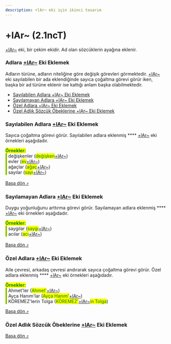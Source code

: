 ```yaml
---
description: +lAr~ eki için ikinci tasarım
---
```


# +lAr\~ (2.1ncT)

[+lAr\~](../ekler/lar.md) eki, bir çekim ekidir. Ad olan sözcüklerin ayağına eklenir.

### Adlara [+lAr\~](../ekler/lar.md) Eki Eklemek

Adların türüne, adların niteliğine göre değişik görevleri görmektedir. [+lAr\~](../ekler/lar.md) eki sayılabilen bir ada eklendiğinde sayıca çoğaltma görevi görür iken, başka bir ad türüne eklenir ise kattığı anlam başka olabilmektedir.&#x20;

* [Sayılabilen Adlara +lAr\~ Eki Eklemek](+lar-2.1nct.md#sayilabilen-adlara-+lar-eki-eklemek)
* [Sayılamayan Adlara +lAr\~ Eki Eklemek](+lar-2.1nct.md#sayilamayan-adlara-+lar-eki-eklemek)
* [Özel Adlara +lAr\~ Eki Eklemek](+lar-2.1nct.md#oezel-adlara-+lar-eki-eklemek)
* [Özel Adlık Sözcük Öbeklerine +lAr\~ Eki Eklemek](+lar-2.1nct.md#oezel-adlik-soezcuek-oebeklerine-+lar-eki-eklemek)

### Sayılabilen Adlara [+lAr\~](../ekler/lar.md) Eki Eklemek

Sayıca çoğaltma görevi görür. Sayılabilen adlara eklenmiş **** [+lAr\~](../ekler/lar.md) eki örnekleri aşağıdadır.

<mark style="color:green;">**Örnekler:**</mark> \
&#x20;<mark style="color:green;">**|**</mark> değişkenler (<mark style="color:green;">değişken</mark>[+lAr\~](../ekler/lar.md))\
&#x20;<mark style="color:green;">**|**</mark> evler (<mark style="color:green;">ev</mark>[+lAr\~](../ekler/lar.md))\
&#x20;<mark style="color:green;">**|**</mark> ağaçlar (<mark style="color:green;">ağaç</mark>[+lAr\~](../ekler/lar.md))\
&#x20;<mark style="color:green;">**|**</mark> sayılar (<mark style="color:green;">sayı</mark>[+lAr\~](../ekler/lar.md))\
\
[Başa dön ⤴](../eylemler/+lar-2nct.md#adlara-+lar-eki-eklemek)

### Sayılamayan Adlara [+lAr\~](../ekler/lar.md) Eki Eklemek

Duygu yoğunluğunu arttırma görevi görür. Sayılamayan adlara eklenmiş **** [+lAr\~](../ekler/lar.md) eki örnekleri aşağıdadır.

<mark style="color:green;">**Örnekler:**</mark> \
&#x20;<mark style="color:green;">**|**</mark> saygılar (<mark style="color:green;">saygı</mark>[+lAr\~](../ekler/lar.md))\
&#x20;<mark style="color:green;">**|**</mark> acılar (<mark style="color:green;">acı</mark>[+lAr\~](../ekler/lar.md))\
\
[Başa dön ⤴](+lar-2.1nct.md#adlara-+lar-eki-eklemek)

### Özel Adlara [+lAr\~](../ekler/lar.md) Eki Eklemek

Aile çevresi, arkadaş çevresi andırarak sayıca çoğaltma görevi görür. Özel adlara eklenmiş **** [+lAr\~](../ekler/lar.md) eki örnekleri aşağıdadır.

<mark style="color:green;">**Örnekler:**</mark> \
&#x20;<mark style="color:green;">**|**</mark> Ahmet'ler (<mark style="color:green;">Ahmet'</mark>[+lAr\~](../ekler/lar.md))\
&#x20;<mark style="color:green;">**|**</mark> Ayça Hanım'lar (<mark style="color:green;">Ayça Hanım'</mark>[+lAr\~](../ekler/lar.md))\
&#x20;<mark style="color:green;">**|**</mark> KÖREMEZ'lerin Tolga (<mark style="color:green;">KÖREMEZ'</mark>[+lAr\~](../ekler/lar.md)<mark style="color:green;">in Tolga</mark>)

[Başa dön ⤴](+lar-2.1nct.md#adlara-+lar-eki-eklemek)

### Özel Adlık Sözcük Öbeklerine [+lAr\~](../ekler/lar.md) Eki Eklemek



[Başa dön ⤴](+lar-2.1nct.md#adlara-+lar-eki-eklemek)

